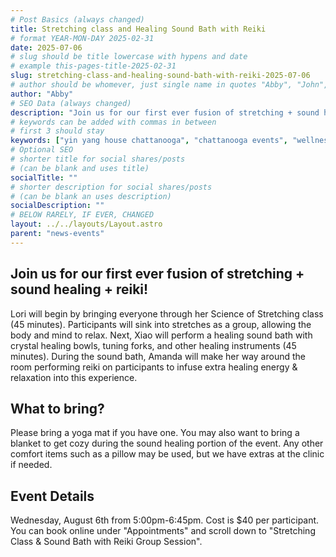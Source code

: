 ```yaml
---
# Post Basics (always changed)
title: Stretching class and Healing Sound Bath with Reiki
# format YEAR-MON-DAY 2025-02-31
date: 2025-07-06
# slug should be title lowercase with hypens and date
# example this-pages-title-2025-02-31
slug: stretching-class-and-healing-sound-bath-with-reiki-2025-07-06
# author should be whomever, just single name in quotes "Abby", "John", etc.
author: "Abby"
# SEO Data (always changed)
description: "Join us for our first ever fusion of stretching + sound healing + reiki!"
# keywords can be added with commas in between
# first 3 should stay 
keywords: ["yin yang house chattanooga", "chattanooga events", "wellness events", "reiki", "sound healing", "sound bath", "energy healing", "yoga", "stretching", "relaxation", "crystal bowls"]
# Optional SEO
# shorter title for social shares/posts 
# (can be blank and uses title)
socialTitle: ""  
# shorter description for social shares/posts 
# (can be blank an uses description)
socialDescription: "" 
# BELOW RARELY, IF EVER, CHANGED
layout: ../../layouts/Layout.astro
parent: "news-events"
---
```


## Join us for our first ever fusion of stretching + sound healing + reiki!
Lori will begin by bringing everyone through her Science of Stretching class (45 minutes). Participants will sink into stretches as a group, allowing the body and mind to relax.
Next, Xiao will perform a healing sound bath with crystal healing bowls, tuning forks, and other healing instruments (45 minutes).
During the sound bath, Amanda will make her way around the room performing reiki on participants to infuse extra healing energy & relaxation into this experience.
## What to bring?
Please bring a yoga mat if you have one. You may also want to bring a blanket to get cozy during the sound healing portion of the event. Any other comfort items such as a pillow may be used, but we have extras at the clinic if needed.
## Event Details
Wednesday, August 6th from 5:00pm-6:45pm. Cost is $40 per participant. You can book online under "Appointments" and scroll down to "Stretching Class & Sound Bath with Reiki Group Session".
